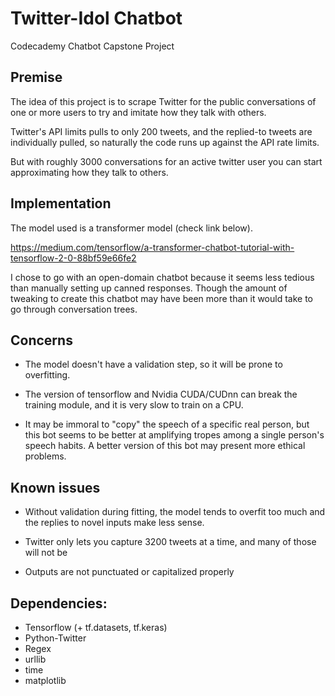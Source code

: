 # Twitter-Idol Chatbot
Codecademy Chatbot Capstone Project

## Premise
The idea of this project is to scrape Twitter for the public conversations of one or more users to try and imitate how they talk with others.

Twitter's API limits pulls to only 200 tweets, and the replied-to tweets are individually pulled, so naturally the code runs up against the API rate limits.

But with roughly 3000 conversations for an active twitter user you can start approximating how they talk to others.

## Implementation
The model used is a transformer model (check link below).

https://medium.com/tensorflow/a-transformer-chatbot-tutorial-with-tensorflow-2-0-88bf59e66fe2 

I chose to go with an open-domain chatbot because it seems less tedious than manually setting up canned responses. Though the amount of tweaking to create this chatbot may have been more than it would take to go through conversation trees.

## Concerns
* The model doesn't have a validation step, so it will be prone to overfitting.

* The version of tensorflow and Nvidia CUDA/CUDnn can break the training module, and it is very slow to train on a CPU.

* It may be immoral to "copy" the speech of a specific real person, but this bot seems to be better at amplifying tropes among a single person's speech habits. A better version of this bot may present more ethical problems.

## Known issues
* Without validation during fitting, the model tends to overfit too much and the replies to novel inputs make less sense. 

* Twitter only lets you capture 3200 tweets at a time, and many of those will not be 

* Outputs are not punctuated or capitalized properly
 
## Dependencies:
* Tensorflow (+ tf.datasets, tf.keras)
* Python-Twitter
* Regex
* urllib
* time
* matplotlib
